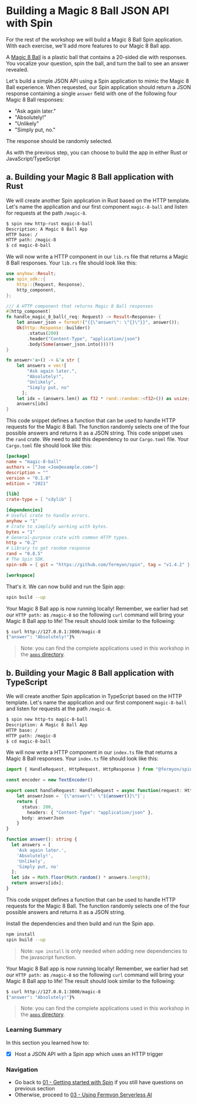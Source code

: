 # Building a Magic 8 Ball JSON API with Spin

For the rest of the workshop we will build a Magic 8 Ball Spin application. With each exercise, we'll add more features to our Magic 8 Ball app.

A [Magic 8 Ball](https://en.wikipedia.org/wiki/Magic_8_Ball) is a plastic ball that contains a 20-sided die with responses.
You vocalize your question, spin the ball, and turn the ball to see an answer revealed.

Let's build a simple JSON API using a Spin application to mimic the Magic 8 Ball experience. When requested, our Spin application should return a JSON response containing a single `answer` field with one of the following four Magic 8 Ball responses:

- "Ask again later."
- "Absolutely!"
- "Unlikely"
- "Simply put, no."

The response should be randomly selected.

As with the previous step, you can choose to build the app in either Rust or JavaScript/TypeScript

## a. Building your Magic 8 Ball application with Rust

We will create another Spin application in Rust based on the HTTP template. Let's name the application and our first component `magic-8-ball` and listen for requests at the path `/magic-8`.

```bash
$ spin new http-rust magic-8-ball 
Description: A Magic 8 Ball App
HTTP base: /
HTTP path: /magic-8
$ cd magic-8-ball
```

We will now write a HTTP component in our `lib.rs` file that returns a Magic 8 Ball responses. Your `lib.rs` file should look like this:

```rust
use anyhow::Result;
use spin_sdk::{
    http::{Request, Response},
    http_component,
};

/// A HTTP component that returns Magic 8 Ball responses
#[http_component]
fn handle_magic_8_ball(_req: Request) -> Result<Response> {
    let answer_json = format!("{{\"answer\": \"{}\"}}", answer());
    Ok(http::Response::builder()
        .status(200)
        .header("Content-Type", "application/json")
        .body(Some(answer_json.into()))?)
}

fn answer<'a>() -> &'a str {
    let answers = vec![
        "Ask again later.",
        "Absolutely!",
        "Unlikely",
        "Simply put, no"
      ];
    let idx = (answers.len() as f32 * rand::random::<f32>()) as usize;
    answers[idx]
}
```

This code snippet defines a function that can be used to handle HTTP requests for the Magic 8 Ball. The function randomly selects one of the four possible answers and returns it as a JSON string. This code snippet uses the `rand` crate. We need to add this dependency to our `Cargo.toml` file. Your `Cargo.toml` file should look like this:

```toml
[package]
name = "magic-8-ball"
authors = ["Joe <Joe@example.com>"]
description = ""
version = "0.1.0"
edition = "2021"

[lib]
crate-type = [ "cdylib" ]

[dependencies]
# Useful crate to handle errors.
anyhow = "1"
# Crate to simplify working with bytes.
bytes = "1"
# General-purpose crate with common HTTP types.
http = "0.2"
# Library to get random response
rand = "0.8.5"
# The Spin SDK.
spin-sdk = { git = "https://github.com/fermyon/spin", tag = "v1.4.2" }

[workspace]
```

That's it. We can now build and run the Spin app:

```bash
spin build --up
```

Your Magic 8 Ball app is now running locally! Remember, we earlier had set our `HTTP path:` as  `/magic-8` so the following `curl` command will bring your Magic 8 Ball app to life! The result should look similar to the following:

```bash
$ curl http://127.0.0.1:3000/magic-8
{"answer": "Absolutely!"}%  
```

> Note: you can find the complete applications used in this workshop in the [`apps` directory](./apps/).

## b. Building your Magic 8 Ball application with TypeScript

We will create another Spin application in TypeScript based on the HTTP template. Let's name the application and our first component `magic-8-ball` and listen for requests at the path `/magic-8`.

```bash
$ spin new http-ts magic-8-ball 
Description: A Magic 8 Ball App
HTTP base: /
HTTP path: /magic-8
$ cd magic-8-ball
```

We will now write a HTTP component in our `index.ts` file that returns a Magic 8 Ball responses. Your `index.ts` file should look like this:

```typescript
import { HandleRequest, HttpRequest, HttpResponse } from "@fermyon/spin-sdk"

const encoder = new TextEncoder()

export const handleRequest: HandleRequest = async function(request: HttpRequest): Promise<HttpResponse> {
    let answerJson = `{\"answer\": \"${answer()}\"}`;
    return {
      status: 200,
        headers: { "Content-Type": "application/json" },
      body: answerJson
    }
}

function answer(): string {
  let answers = [
    'Ask again later.',
    'Absolutely!',
    'Unlikely',
    'Simply put, no'
  ];
  let idx = Math.floor(Math.random() * answers.length);
  return answers[idx];
}
```

This code snippet defines a function that can be used to handle HTTP requests for the Magic 8 Ball. The function randomly selects one of the four possible answers and returns it as a JSON string. 

Install the dependencies and then build and run the Spin app.

```bash
npm install
spin build --up
```

> Note: `npm install` is only needed when adding new dependencies to the javascript function.

Your Magic 8 Ball app is now running locally! Remember, we earlier had set our `HTTP path:` as  `/magic-8` so the following `curl` command will bring your Magic 8 Ball app to life! The result should look similar to the following:

```bash
$ curl http://127.0.0.1:3000/magic-8
{"answer": "Absolutely!"}%  
```

> Note: you can find the complete applications used in this workshop in the [`apps` directory](./apps/).

### Learning Summary

In this section you learned how to:

- [x] Host a JSON API with a Spin app which uses an HTTP trigger

### Navigation

- Go back to [01 - Getting started with Spin](01-getting-started.md) if you still have questions on previous section
- Otherwise, proceed to [03 - Using Fermyon Serverless AI](03-spin-ai.md)
